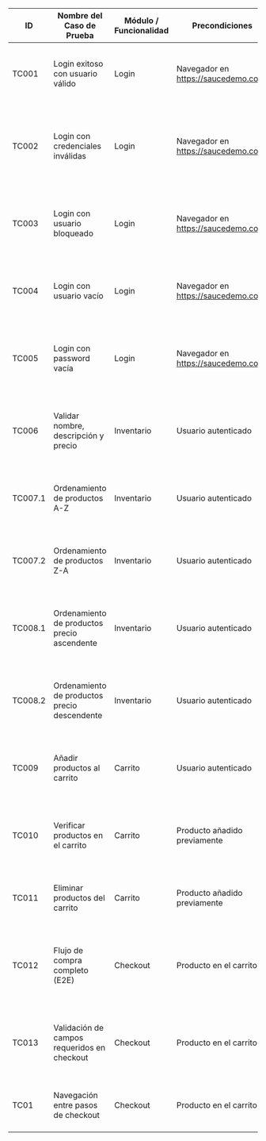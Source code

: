 | ID      | Nombre del Caso de Prueba                    | Módulo / Funcionalidad     | Precondiciones                            | Pasos                                                                                  | Datos                           | Resultado Esperado                              | Automatizado | Notas                   |
|---------|----------------------------------------------|-----------------------------|--------------------------------------------|----------------------------------------------------------------------------------------|---------------------------------|-------------------------------------------------|--------------|--------------------------|
| TC001   | Login exitoso con usuario válido             | Login                        | Navegador en https://saucedemo.com/        | 1. Ingresar usuario<br>2. Ingresar password<br>3. Clic en Login                        | standard_user / secret_sauce    | Redirección a página de inventario              | ✅ Sí         | Validado en Chrome       |
| TC002   | Login con credenciales inválidas             | Login                        | Navegador en https://saucedemo.com/        | 1. Ingresar usuario incorrecto<br>2. Ingresar password incorrecta <br>3. Clic en Login | usuario_x / secret_sauce        | Mostrar mensaje de error de autenticación       | ✅ Sí          |                          |
| TC003   | Login con usuario bloqueado                  | Login                        | Navegador en https://saucedemo.com/        | 1. Ingresar usuario bloqueado<br>2. Ingresar password<br>3. Clic en Login              | locked_out_user / secret_sauce  | Mostrar mensaje: usuario bloqueado              | ✅ Sí         |                          |
| TC004   | Login con usuario vacío                      | Login                        | Navegador en https://saucedemo.com/        | 1. Dejar usuario vacío<br> 2. Ingresar password <br>2. Clic en Login                   | standard_user / ""              | Mostrar mensaje de campo obligatorio            | ✅ Sí        |                          |
| TC005   | Login con password vacía                     | Login                        | Navegador en https://saucedemo.com/        | 1. Introducir usuario <br> 2. Dejar contraseña vacía<br>2. Clic en Login               | "" / secret_sauce               | Mostrar mensaje de campo obligatorio            | ✅ Sí         |                          |
| TC006   | Validar nombre, descripción y precio         | Inventario                   | Usuario autenticado                        | 1. Acceder al inventario<br>2. Revisar nombre, descripción y precio por ítem           | -                               | Todos los datos deben mostrarse correctamente   | ✅ Sí         |                          |
| TC007.1 | Ordenamiento de productos A-Z                | Inventario                   | Usuario autenticado                        | 1. Abrir menú de ordenamiento<br>2. Seleccionar A-Z                                    | -                               | Lista ordenada alfabéticamente ascendente       | ✅ Sío        |                          |
| TC007.2 | Ordenamiento de productos Z-A                | Inventario                   | Usuario autenticado                        | 1. Abrir menú de ordenamiento<br>2. Seleccionar Z-A                                    | -                               | Lista ordenada alfabéticamente descendente      | ✅ Sí       |                          |
| TC008.1 | Ordenamiento de productos precio ascendente  | Inventario                   | Usuario autenticado                        | 1. Abrir menú de ordenamiento<br>2. Seleccionar precio ascendente                      | -                               | Lista ordenada por precio ascendente            | ✅ Sí        |                          |
| TC008.2 | Ordenamiento de productos precio descendente | Inventario                   | Usuario autenticado                        | 1. Abrir menú de ordenamiento<br>2. Seleccionar precio descendente                     | -                               | Lista ordenada por precio descendente           | ✅ Sí        |                          |
| TC009   | Añadir productos al carrito                  | Carrito                      | Usuario autenticado                        | 1. Acceder al inventario<br>2. Clic en "Add to cart" en uno o más productos            | -                               | El ícono del carrito refleja la cantidad        | ❌ No        |                          |
| TC010   | Verificar productos en el carrito            | Carrito                      | Producto añadido previamente               | 1. Clic en icono del carrito<br>2. Verificar nombre y cantidad del producto            | -                               | Producto(s) añadido(s) listados correctamente   | ❌ No        |                          |
| TC011   | Eliminar productos del carrito               | Carrito                      | Producto añadido previamente               | 1. Acceder al carrito<br>2. Clic en “Remove” en un producto                            | -                               | Producto eliminado del listado                  | ❌ No       |                          |
| TC012   | Flujo de compra completo (E2E)               | Checkout                     | Producto en el carrito                     | 1. Clic en carrito<br>2. Iniciar checkout<br>3. Completar datos<br>4. Confirmar compra | Nombre, Apellido, Código Postal | Página muestra mensaje de confirmación de orden | ❌ No         |                          |
| TC013   | Validación de campos requeridos en checkout  | Checkout                     | Producto en el carrito                     | 1. Iniciar checkout<br>2. Dejar campos vacíos<br>3. Clic en continuar                  | (vacíos)                        | Mensajes de error visibles por campo            | ❌ No |                          |
| TC01    | Navegación entre pasos de checkout           | Checkout                     | Producto en el carrito                     | 1. Iniciar checkout<br>2. Continuar<br>3. Volver al carrito / atrás                    | -                               | El sistema navega correctamente sin errores     | ❌ No         |                          |
